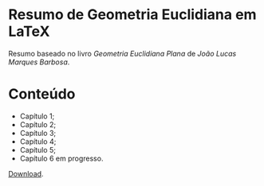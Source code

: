 # Resumo de Geometria Euclidiana em LaTeX

Resumo baseado no livro *Geometria Euclidiana Plana* de *João Lucas
Marques Barbosa*.

# Conteúdo

* Capítulo 1;
* Capítulo 2;
* Capítulo 3;
* Capítulo 4;
* Capítulo 5;
* Capítulo 6 em progresso.

[Download](https://s3.amazonaws.com/dmitrynix.com/resumo-geometria-euclidiana.pdf).

